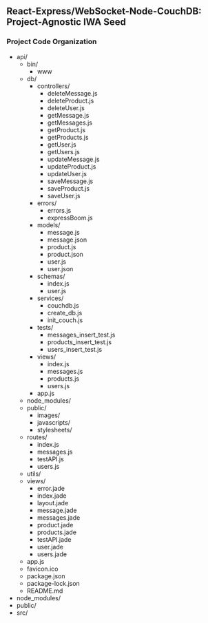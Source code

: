 ## React-Express/WebSocket-Node-CouchDB: Project-Agnostic IWA Seed
### Project Code Organization
- api/
  - bin/
    - www
  - db/
    - controllers/
      - deleteMessage.js
      - deleteProduct.js
      - deleteUser.js
      - getMessage.js
      - getMessages.js
      - getProduct.js
      - getProducts.js
      - getUser.js
      - getUsers.js
      - updateMessage.js
      - updateProduct.js
      - updateUser.js
      - saveMessage.js
      - saveProduct.js
      - saveUser.js
    - errors/
      - errors.js
      - expressBoom.js
    - models/
      - message.js
      - message.json
      - product.js
      - product.json
      - user.js
      - user.json
    - schemas/
      - index.js
      - user.js
    - services/
      - couchdb.js
      - create_db.js
      - init_couch.js
    - tests/
      - messages_insert_test.js
      - products_insert_test.js
      - users_insert_test.js
    - views/
      - index.js
      - messages.js
      - products.js
      - users.js
    - app.js
  - node_modules/
  - public/
    - images/
    - javascripts/
    - stylesheets/
  - routes/
    - index.js
    - messages.js
    - testAPI.js
    - users.js
  - utils/
  - views/
    - error.jade
    - index.jade
    - layout.jade
    - message.jade
    - messages.jade
    - product.jade
    - products.jade
    - testAPI.jade
    - user.jade
    - users.jade
  - app.js
  - favicon.ico
  - package.json
  - package-lock.json
  - README.md
- node_modules/
- public/
- src/
